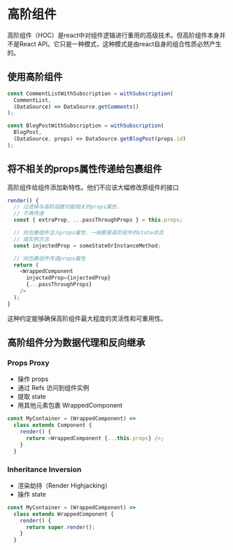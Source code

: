 # 高阶组件
高阶组件（HOC）是react中对组件逻辑进行重用的高级技术。但高阶组件本身并不是React API。它只是一种模式，这种模式是由react自身的组合性质必然产生的。

## 使用高阶组件
```javascript
const CommentListWithSubscription = withSubscription(
  CommentList,
  (DataSource) => DataSource.getComments()
);

const BlogPostWithSubscription = withSubscription(
  BlogPost,
  (DataSource, props) => DataSource.getBlogPost(props.id)
);
```

## 将不相关的props属性传递给包裹组件
高阶组件给组件添加新特性。他们不应该大幅修改原组件的接口
```javascript
render() {
  // 过滤掉与高阶函数功能相关的props属性，
  // 不再传递
  const { extraProp, ...passThroughProps } = this.props;

  // 向包裹组件注入props属性，一般都是高阶组件的state状态
  // 或实例方法
  const injectedProp = someStateOrInstanceMethod;

  // 向包裹组件传递props属性
  return (
    <WrappedComponent
      injectedProp={injectedProp}
      {...passThroughProps}
    />
  );
}
```
这种约定能够确保高阶组件最大程度的灵活性和可重用性。

## 高阶组件分为数据代理和反向继承
### Props Proxy
- 操作 props
- 通过 Refs 访问到组件实例
- 提取 state
- 用其他元素包裹 WrappedComponent

```javascript
const MyContainer = (WrappedComponent) =>
  class extends Component {
    render() {
      return <WrappedComponent {...this.props} />;
    }
  }
```

### Inheritance Inversion
- 渲染劫持（Render Highjacking）
- 操作 state

```javascript
const MyContainer = (WrappedComponent) =>
  class extends WrappedComponent {
    render() {
      return super.render();
    }
  }
```